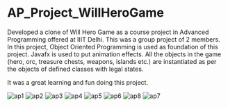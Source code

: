 # AP_Project_WillHeroGame
Developed a clone of Will Hero Game as a course project in Advanced Programming offered at IIIT Delhi.
This was a group project of 2 members.
In this project, Object Oriented Programming is used as foundation of this project.
Javafx is used to put animation effects.
All the objects in the game (hero, orc, treasure chests, weapons, islands etc.) are instantiated as
per the objects of defined classes with legal states. 

It was a great learning and fun doing this project.

![ap1](https://user-images.githubusercontent.com/88964469/201171090-5078995c-096a-4bb8-8c63-1d9639f86c2f.jpg)
![ap2](https://user-images.githubusercontent.com/88964469/201171087-ce66e63e-eb59-41c6-bf51-7ca13cad17e3.jpg)
![ap3](https://user-images.githubusercontent.com/88964469/201171083-5d3163e1-6280-4250-8bf2-3e688fac984c.jpg)
![ap4](https://user-images.githubusercontent.com/88964469/201171081-40578eb8-75fd-45b9-af3f-cdf66bcf52f8.jpg)
![ap5](https://user-images.githubusercontent.com/88964469/201171078-3c3f33d9-d115-4410-a3b6-9b1151e8009e.jpg)
![ap6](https://user-images.githubusercontent.com/88964469/201171073-0f62f5e8-ca06-4092-b7dd-672ace66750f.jpg)
![ap8](https://user-images.githubusercontent.com/88964469/201171146-77c30526-2606-4290-b2cb-53bdbcc511d6.jpg)
![ap7](https://user-images.githubusercontent.com/88964469/201171186-e8b041ae-d4b5-419d-a837-f0d3debb4c72.jpg)
